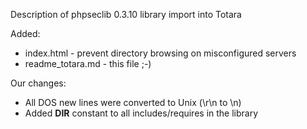 Description of phpseclib 0.3.10 library import into Totara

Added:
 * index.html - prevent directory browsing on misconfigured servers
 * readme_totara.md - this file ;-)

Our changes:
 * All DOS new lines were converted to Unix (\r\n to \n)
 * Added __DIR__ constant to all includes/requires in the library
